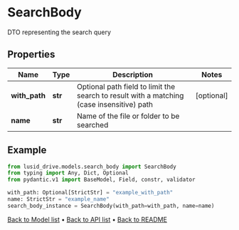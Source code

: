 # SearchBody

DTO representing the search query
## Properties
Name | Type | Description | Notes
------------ | ------------- | ------------- | -------------
**with_path** | **str** | Optional path field to limit the search to result with a matching (case insensitive) path | [optional] 
**name** | **str** | Name of the file or folder to be searched | 
## Example

```python
from lusid_drive.models.search_body import SearchBody
from typing import Any, Dict, Optional
from pydantic.v1 import BaseModel, Field, constr, validator

with_path: Optional[StrictStr] = "example_with_path"
name: StrictStr = "example_name"
search_body_instance = SearchBody(with_path=with_path, name=name)

```

[Back to Model list](../README.md#documentation-for-models) &#8226; [Back to API list](../README.md#documentation-for-api-endpoints) &#8226; [Back to README](../README.md)

